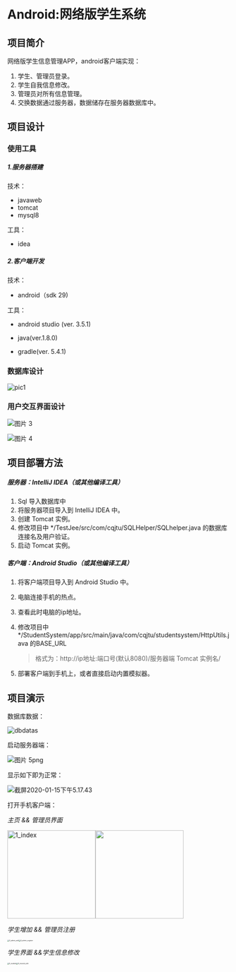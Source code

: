 # Android:网络版学生系统

## 项目简介

网络版学生信息管理APP，android客户端实现：

1. 学生、管理员登录。
2. 学生自我信息修改。
3. 管理员对所有信息管理。
4. 交换数据通过服务器，数据储存在服务器数据库中。

## 项目设计

### 使用工具

##### 1.服务器搭建

技术：
* javaweb 
* tomcat
* mysql8

工具：
* idea

##### 2.客户端开发

技术：

* android（sdk 29)

工具：

* android studio (ver. 3.5.1)

* java(ver.1.8.0)

* gradle(ver. 5.4.1)

### 数据库设计

![pic1](./assets/pic1.png)



### 用户交互界面设计

![图片 3](./assets/pic3.png)

![图片 4](./assets/pic4.png)



##  项目部署方法

##### 服务器：IntelliJ IDEA（或其他编译工具）

1. Sql 导入数据库中
2. 将服务器项目导入到 IntelliJ IDEA 中。
3. 创建 Tomcat 实例。
4. 修改项目中 */TestJee/src/com/cqjtu/SQLHelper/SQLhelper.java 的数据库连接名及用户验证。
5. 启动 Tomcat 实例。

##### 客户端：Android Studio（或其他编译工具）

1. 将客户端项目导入到 Android Studio 中。

2. 电脑连接手机的热点。

3. 查看此时电脑的ip地址。

4. 修改项目中 */StudentSystem/app/src/main/java/com/cqjtu/studentsystem/HttpUtils.java 的BASE_URL

   > 格式为：http://ip地址:端口号(默认8080)/服务器端 Tomcat 实例名/

5. 部署客户端到手机上，或者直接启动内置模拟器。



## 项目演示

数据库数据：

![dbdatas](./assets/dbdatas.png)

启动服务器端：

![图片 5png](./assets/pic5.png)

显示如下即为正常：

![截屏2020-01-15下午5.17.43](./assets/server.png)

打开手机客户端：

*主页 && 管理员界面* 

<img src="./assets/1_index.jpg" alt="1_index" width="200" /><img src="./assets/2_admin.jpg" width="200"   />



*学生增加 && 管理员注册* 



<img src="./assets/3_admin_add.jpg" alt="3_admin_add" style="zoom:25%;" /><img src="./assets/4_admin_register.jpg" alt="4_admin_register" style="zoom:25%;" />



*学生界面 &&学生信息修改* 



<img src="./assets/5_student.jpg" alt="5_student" style="zoom:25%;" /><img src="./assets/6_stusent_edit.jpg" alt="6_stusent_edit" style="zoom:25%;" />